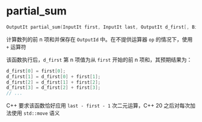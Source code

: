 
# partial_sum

```c++
OutputIt partial_sum(InputIt first, InputIt last, OutputIt d_first[, BiOp op]);
```

计算数列的前 n 项和并保存在 `OutputId` 中。在不提供运算器 `op` 的情况下，使用 `+` 运算符

该函数执行后，`d_first` 第 n 项值为从 `first` 开始的前 n 项和，其预期结果为：

```c++
d_first[0] = first[0];
d_first[1] = d_first[0] + first[1];
d_first[2] = d_first[1] + first[2];
d_first[3] = d_first[2] + first[3];
// ...
```

C++ 要求该函数恰好应用 `last - first - 1` 次二元运算，C++ 20 之后对每次加法使用 `std::move` 语义

